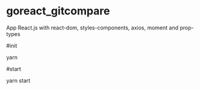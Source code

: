 # goreact_gitcompare
App React.js with react-dom, styles-components, axios, moment and prop-types


#init

yarn 

#start

yarn start
